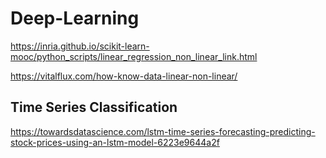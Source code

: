 # Deep-Learning

https://inria.github.io/scikit-learn-mooc/python_scripts/linear_regression_non_linear_link.html

https://vitalflux.com/how-know-data-linear-non-linear/

## Time Series Classification
https://towardsdatascience.com/lstm-time-series-forecasting-predicting-stock-prices-using-an-lstm-model-6223e9644a2f

